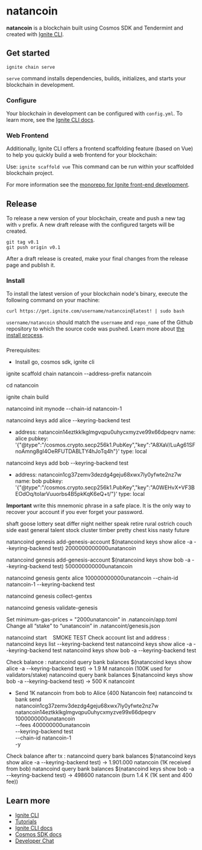 # natancoin
**natancoin** is a blockchain built using Cosmos SDK and Tendermint and created with [Ignite CLI](https://ignite.com/cli).

## Get started

```
ignite chain serve
```

`serve` command installs dependencies, builds, initializes, and starts your blockchain in development.

### Configure

Your blockchain in development can be configured with `config.yml`. To learn more, see the [Ignite CLI docs](https://docs.ignite.com).

### Web Frontend

Additionally, Ignite CLI offers a frontend scaffolding feature (based on Vue) to help you quickly build a web frontend for your blockchain:

Use: `ignite scaffold vue`
This command can be run within your scaffolded blockchain project.


For more information see the [monorepo for Ignite front-end development](https://github.com/ignite/web).

## Release
To release a new version of your blockchain, create and push a new tag with `v` prefix. A new draft release with the configured targets will be created.

```
git tag v0.1
git push origin v0.1
```

After a draft release is created, make your final changes from the release page and publish it.

### Install
To install the latest version of your blockchain node's binary, execute the following command on your machine:

```
curl https://get.ignite.com/username/natancoin@latest! | sudo bash
```
`username/natancoin` should match the `username` and `repo_name` of the Github repository to which the source code was pushed. Learn more about [the install process](https://github.com/ignite/installer).

###
Prerequisites:
- Install go, cosmos sdk, ignite cli

ignite scaffold chain natancoin --address-prefix natancoin

cd natancoin    

ignite chain build

natancoind init mynode --chain-id natancoin-1

natancoind keys add alice --keyring-backend test

- address: natancoin14eztkklkglmgvqpu0uhycxmyzve99x66dpeqrv
  name: alice
  pubkey: '{"@type":"/cosmos.crypto.secp256k1.PubKey","key":"A8XaV/LuAg61SFnoAmng8gI4OeRFUTDABLTY4hJoTq4h"}'
  type: local


natancoind keys add bob --keyring-backend test

- address: natancoin1cg37zemv3dezdg4geju68xwx7ly0yfwte2nz7w
  name: bob
  pubkey: '{"@type":"/cosmos.crypto.secp256k1.PubKey","key":"A0WEHvX+VF3BEOdOq/toIarVuuorbs4B5pkKqK6eQ+t/"}'
  type: local


**Important** write this mnemonic phrase in a safe place.
It is the only way to recover your account if you ever forget your password.

shaft goose lottery seat differ night neither speak retire rural ostrich couch side east general talent stock cluster timber pretty chest kiss nasty future


natancoind genesis add-genesis-account $(natancoind keys show alice -a --keyring-backend test) 2000000000000unatancoin

natancoind genesis add-genesis-account $(natancoind keys show bob -a --keyring-backend test) 500000000000unatancoin

natancoind genesis gentx alice 100000000000unatancoin --chain-id natancoin-1 --keyring-backend test

natancoind genesis collect-gentxs

natancoind genesis validate-genesis

Set minimum-gas-prices = "2000unatancoin" in .natancoin/app.toml
Change all “stake” to “unatancoin” in .natancoint/genesis.json

natancoind start    SMOKE TEST
Check account list and address : 
natancoind keys list --keyring-backend test
natancoind keys show alice -a --keyring-backend test
natancoind keys show bob -a --keyring-backend test

Check balance : 
natancoind query bank balances $(natancoind keys show alice -a --keyring-backend test) -> 1.9 M natancoin (100K used for validators/stake)
natancoind query bank balances $(natancoind keys show bob -a --keyring-backend test) -> 500 K natancoint

- Send 1K natancoin from bob to Alice (400 Natancoin fee)
 natancoind tx bank send \
  natancoin1cg37zemv3dezdg4geju68xwx7ly0yfwte2nz7w \
  natancoin14eztkklkglmgvqpu0uhycxmyzve99x66dpeqrv \
  1000000000unatancoin \
  --fees 400000000unatancoin \
  --keyring-backend test \
  --chain-id natancoin-1 \
  -y

Check balance after tx : 
natancoind query bank balances $(natancoind keys show alice -a --keyring-backend test) -> 1.901.000 natancoin (1K received from bob)
natancoind query bank balances $(natancoind keys show bob -a --keyring-backend test) -> 498600 natancoin (burn 1.4 K (1K sent and 400 fee))


## Learn more

- [Ignite CLI](https://ignite.com/cli)
- [Tutorials](https://docs.ignite.com/guide)
- [Ignite CLI docs](https://docs.ignite.com)
- [Cosmos SDK docs](https://docs.cosmos.network)
- [Developer Chat](https://discord.com/invite/ignitecli)
